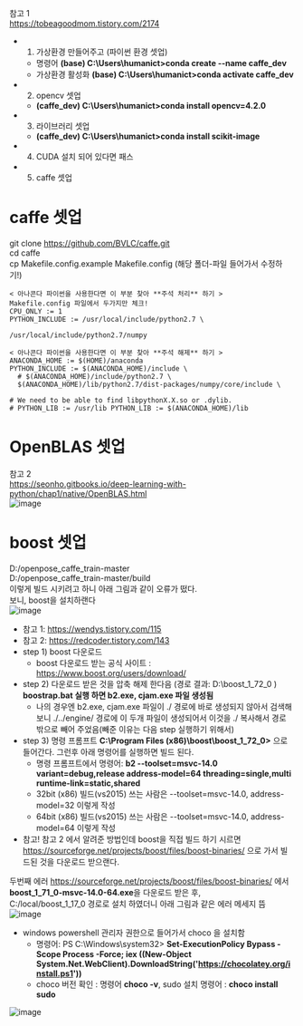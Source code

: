 참고 1  
https://tobeagoodmom.tistory.com/2174  
- 1. 가상환경 만들어주고 (파이썬 환경 셋업)
  - 명령어 **(base) C:\Users\humanict>conda create --name caffe_dev**
  - 가상환경 활성화 **(base) C:\Users\humanict>conda activate caffe_dev**
- 2. opencv 셋업  
  - **(caffe_dev) C:\Users\humanict>conda install opencv=4.2.0**
- 3. 라이브러리 셋업
  - **(caffe_dev) C:\Users\humanict>conda install scikit-image**  
- 4. CUDA 설치 되어 있다면 패스
- 5. caffe 셋업
# caffe 셋업
git clone https://github.com/BVLC/caffe.git  
cd caffe  
cp Makefile.config.example Makefile.config (해당 폴더-파일 들어가서 수정하기!)  

    < 아나콘다 파이썬을 사용한다면 이 부분 찾아 **주석 처리** 하기 >
    Makefile.config 파일에서 두가지만 체크!
    CPU_ONLY := 1
    PYTHON_INCLUDE := /usr/local/include/python2.7 \
                                              /usr/local/include/python2.7/numpy

    < 아나콘다 파이썬을 사용한다면 이 부분 찾아 **주석 해제** 하기 >
    ANACONDA_HOME := $(HOME)/anaconda 
    PYTHON_INCLUDE := $(ANACONDA_HOME)/include \ 
      # $(ANACONDA_HOME)/include/python2.7 \ 
      $(ANACONDA_HOME)/lib/python2.7/dist-packages/numpy/core/include \

    # We need to be able to find libpythonX.X.so or .dylib. 
    # PYTHON_LIB := /usr/lib PYTHON_LIB := $(ANACONDA_HOME)/lib

# OpenBLAS 셋업
참고 2  
https://seonho.gitbooks.io/deep-learning-with-python/chap1/native/OpenBLAS.html  
![image](https://user-images.githubusercontent.com/56099627/74723655-4da16080-527e-11ea-8f7c-bd4bdfec5602.png)  

# boost 셋업
D:/openpose_caffe_train-master  
D:/openpose_caffe_train-master/build  
이렇게 빌드 시키려고 하니 아래 그림과 같이 오류가 떴다.  
보니, boost을 설치하랜다  
![image](https://user-images.githubusercontent.com/56099627/74799580-488ef080-5314-11ea-9603-284f66abfb21.png)
- 참고 1: https://wendys.tistory.com/115
- 참고 2: https://redcoder.tistory.com/143
- step 1) boost 다운로드
  - boost 다운로드 받는 공식 사이트 : https://www.boost.org/users/download/
- step 2) 다운로드 받은 것을 압축 해제 한다음 (경로 결과: D:\boost_1_72_0 ) **boostrap.bat 실행 하면 b2.exe, cjam.exe 파일 생성됨**
  - 나의 경우엔 b2.exe, cjam.exe 파일이 ./ 경로에 바로 생성되지 않아서 검색해보니 ./../engine/ 경로에 이 두개 파일이 생성되어서 이것을 ./ 복사해서 경로 밖으로 빼어 주었음(빼준 이유는 다음 step 실행하기 위해서) 
- step 3) 명령 프롬프트 **C:\Program Files (x86)\boost\boost_1_72_0>** 으로 들어간다. 그런후 아래 명령어를 실행하면 빌드 된다. 
  - 명령 프롬프트에서 명령어: **b2 --toolset=msvc-14.0 variant=debug,release address-model=64 threading=single,multi runtime-link=static,shared**
  - 32bit (x86) 빌드(vs2015) 쓰는 사람은 --toolset=msvc-14.0, address-model=32 이렇게 작성
  - 64bit (x86) 빌드(vs2015) 쓰는 사람은 --toolset=msvc-14.0, address-model=64 이렇게 작성 
- 참고! 참고 2 에서 알려준 방법인데 boost을 직접 빌드 하기 시르면 https://sourceforge.net/projects/boost/files/boost-binaries/ 으로 가서 빌드된 것을 다운로드 받으랜다.

두번째 에러
https://sourceforge.net/projects/boost/files/boost-binaries/ 에서 **boost_1_71_0-msvc-14.0-64.exe**을 다운로드 받은 후,  
C:/local/boost_1_17_0 경로로 설치 하였더니 아래 그림과 같은 에러 메세지 뜸  
![image](https://user-images.githubusercontent.com/56099627/74816686-f3b49f80-533e-11ea-9da1-e06bb741867d.png)  

- windows powershell 관리자 권한으로 들어가서 choco 을 설치함
  - 명령어: PS C:\Windows\system32> **Set-ExecutionPolicy Bypass -Scope Process -Force; iex ((New-Object System.Net.WebClient).DownloadString('https://chocolatey.org/install.ps1'))**
  - choco 버전 확인 : 명령어 **choco -v**, sudo 설치 명령어 : **choco install sudo**  
  
![image](https://user-images.githubusercontent.com/56099627/74817181-d6cc9c00-533f-11ea-899c-310e00c9ef4c.png)  
